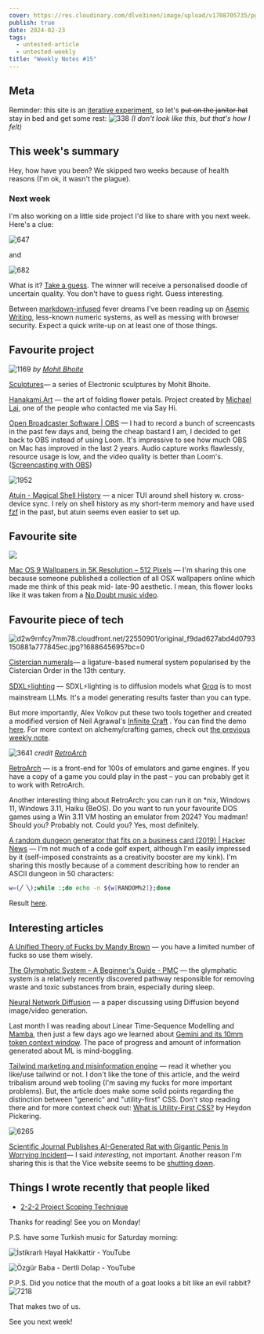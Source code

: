 ```yaml
---
cover: https://res.cloudinary.com/dlve3inen/image/upload/v1708705735/pgy7fh4vdlb51ohewgw8.png
publish: true
date: 2024-02-23
tags:
  - untested-article
  - untested-weekly
title: "Weekly Notes #15"
---
```

## Meta

Reminder: this site is an [iterative experiment](<../../../111>), so let's ~~put on the janitor hat~~ stay in bed and get some rest:
![338](55/me-fever.webp)
*(I don't look like this, but that's how I felt)*

## This week's summary

Hey, how have you been? We skipped two weeks because of health reasons (I'm ok, it wasn't the plague).

### Next week

I'm also working on a little side project I'd like to share with you next week. Here's a clue:

![647](55/ayeaye-screenshot.webp)

and 

![682](55/ayeaye.webp)

What is it? [Take a guess](mailto:hello@sonnet.io?subject=doodle). The winner will receive a personalised doodle of uncertain quality. You don't have to guess right. Guess interesting.


Between [markdown-infused](https://mastodon.cloud/@raf/111929394577675925) fever dreams I've been reading up on [Asemic Writing](<../../../Asemic Writing>), less-known numeric systems, as well as messing with browser security. Expect a quick write-up on at least one of those things.

## Favourite project

![1169](55/electronic-sculpture.webp)
*by [Mohit Bhoite](https://www.bhoite.com)*

[Sculptures](https://www.bhoite.com/sculptures/)— a series of Electronic sculptures by Mohit Bhoite.

[Hanakami.Art](https://www.hanakami.art) — the art of folding flower petals. Project created by [Michael Lai](https://linktr.ee/michael_lai), one of the people who contacted me via Say Hi.

[Open Broadcaster Software | OBS](https://obsproject.com) — I had to record a bunch of screencasts in the past few days and, being the cheap bastard I am, I decided to get back to OBS instead of using Loom. It's impressive to see how much OBS on Mac has improved in the last 2 years. Audio capture works flawlessly, resource usage is low, and the video quality is better than Loom's.  ([Screencasting with OBS](<../../../Screencasting with OBS>))

![1952](55/demo-atuin.gif)

[Atuin - Magical Shell History](https://atuin.sh/) — a nicer TUI around shell history w. cross-device sync. I rely on shell history as my short-term memory and have used [fzf](https://github.com/junegunn/fzf) in the past, but atuin seems even easier to set up.
## Favourite site

![](https://512pixels.net/downloads/os9-5k/Golden-Poppy.jpg)

[Mac OS 9 Wallpapers in 5K Resolution – 512 Pixels](https://512pixels.net/projects/mac-os-9-5k-wallpapers/) — I'm sharing this one because someone published a collection of all OSX wallpapers online which made me think of this peak mid- late-90 aesthetic. I mean, this flower looks like it was taken from a [No Doubt music video](https://www.youtube.com/watch?v=TR3Vdo5etCQ).


## Favourite piece of tech

![d2w9rnfcy7mm78.cloudfront.net/22550901/original\_f9dad627abd4d0793150881a777845ec.jpg?1688645695?bc=0](https://d2w9rnfcy7mm78.cloudfront.net/22550901/original_f9dad627abd4d0793150881a777845ec.jpg?1688645695?bc=0)

[Cistercian numerals](https://en.wikipedia.org/wiki/Cistercian_numerals)— a ligature-based numeral system popularised by the Cistercian Order in the 13th century.

[SDXL⚡️lighting](https://fastsdxl.ai) —  SDXL⚡️lighting is to diffusion models what [Groq](https://groq.com) is to most mainstream LLMs. It's a model generating results faster than you can type.

But more importantly, Alex Volkov put these two tools together and created a modified version of Neil Agrawal's [Infinite Craft](https://neal.fun/infinite-craft/) . You can find the demo [here](https://twitter.com/altryne/status/1760561501096575401?s=20). For more context on alchemy/crafting games, check out [the previous weekly note](<../54>).

![3641](55/sameboy.png)
*credit [RetroArch](https://www.retroarch.com)*

[RetroArch](https://www.retroarch.com/index.php?page=platforms) — is a front-end for 100s of emulators and game engines. If you have a copy of a game you could play in the past – you can probably get it to work with RetroArch.

Another interesting thing about RetroArch: you can run it on \*nix, Windows 11, Windows 3.11, Haiku (BeOS). Do you want to run your favourite DOS games using a Win 3.11 VM hosting an emulator from 2024? You madman! Should you? Probably not. Could you? Yes, most definitely.

[A random dungeon generator that fits on a business card (2019) | Hacker News](https://news.ycombinator.com/item?id=39420385) — I'm not much of a code golf expert, although I'm easily impressed by it (self-imposed constraints as a creativity booster are my kink). I'm sharing this mostly because of a comment describing how to render an ASCII dungeon in 50 characters:

```sh
w=(╱ ╲);while :;do echo -n ${w[RANDOM%2]};done
```

Result [here](https://i.stack.imgur.com/fRX05.png).

## Interesting articles

[A Unified Theory of Fucks by Mandy Brown](https://aworkinglibrary.com/writing/unified-theory-of------) — you have a limited number of fucks so use them wisely. 

[The Glymphatic System – A Beginner's Guide - PMC](https://www.ncbi.nlm.nih.gov/pmc/articles/PMC4636982/) — the glymphatic system is a relatively recently discovered pathway responsible for removing waste and toxic substances from brain, especially during sleep.

[Neural Network Diffusion](https://arxiv.org/abs/2402.13144) — a paper discussing using Diffusion beyond image/video generation.

Last month I was reading about Linear Time-Sequence Modelling and [Mamba](https://maartengrootendorst.substack.com/p/a-visual-guide-to-mamba-and-state), then just a few days ago we learned about [Gemini and its 10mm token context window](https://blog.google/technology/ai/google-gemini-next-generation-model-february-2024/#architecture). The pace of progress and amount of information generated about ML is mind-boggling.


[Tailwind marketing and misinformation engine](https://nuejs.org/blog/tailwind-misinformation-engine/) — read it whether you like/use tailwind or not. I don't like the tone of this article, and the weird tribalism around web tooling (I'm saving my fucks for more important problems). But, the article does make some solid points regarding the distinction between "generic" and "utility-first" CSS. Don't stop reading there and for more context check out: [What is Utility-First CSS?](https://heydonworks.com/article/what-is-utility-first-css/) by Heydon Pickering. 


![6265](55/rat-dick.png.webp)

[Scientific Journal Publishes AI-Generated Rat with Gigantic Penis In Worrying Incident](https://www.vice.com/en/article/dy3jbz/scientific-journal-frontiers-publishes-ai-generated-rat-with-gigantic-penis-in-worrying-incident)— I said *interesting*, not important. Another reason I'm sharing this is that the Vice website seems to be [shutting down](https://writing.exchange/@ernie/111977450241144169). 

## Things I wrote recently that people liked

- [2-2-2 Project Scoping Technique](<../../../2-2-2 Project Scoping Technique>)

Thanks for reading! See you on Monday!

P.S. have some Turkish music for Saturday morning:

![İstikrarlı Hayal Hakikattir - YouTube](https://www.youtube.com/watch?v=Sl82jz8zZDo&list=OLAK5uy_mP9BChq1Gx2afVqg1oS5iIO2SPIjSVG_s)

![Özgür Baba - Dertli Dolap - YouTube](https://www.youtube.com/watch?v=cIMKJ43TFLs&list=RDEMpq6TxmgjvoB0xpRTx_7yPg&start_radio=1)

P.P.S. Did you notice that the mouth of a goat looks a bit like an evil rabbit? 
![7218](55/goat-evil.gif)

That makes two of us.


See you next week!
